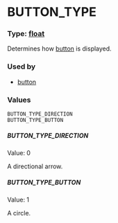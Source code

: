 
# BUTTON_TYPE
### Type: [float](/MdDocs/Types/Float.md)
Determines how [button](/MdDocs/Events/Button.md) is displayed.
### Used by

 - [button](/MdDocs/Events/Button.md)
### Values
```
BUTTON_TYPE_DIRECTION
BUTTON_TYPE_BUTTON
```
##### BUTTON_TYPE_DIRECTION
Value: 0

A directional arrow.
##### BUTTON_TYPE_BUTTON
Value: 1

A circle.

